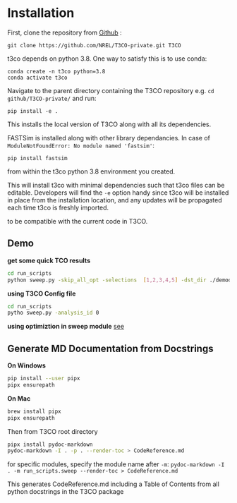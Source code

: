 # Installation
First, clone the repository from [Github](https://github.com/NREL/T3CO-private) :

    git clone https://github.com/NREL/T3CO-private.git T3CO
    
t3co depends on python 3.8. One way to satisfy this is to use conda:

    conda create -n t3co python=3.8
    conda activate t3co


Navigate to the parent directory containing the T3CO repository e.g. `cd github/T3CO-private/` and run:

    pip install -e .

This installs the local version of T3CO along with all its dependencies. 

FASTSim is installed along with other library dependancies. In case of `ModuleNotFoundError: No module named 'fastsim'`:

    pip install fastsim


from within the t3co python 3.8 environment you created.  
    
This will install t3co with minimal dependencies such that t3co files can be editable. Developers will find the `-e` option handy since t3co will be installed in place from the installation location, and any updates will be propagated each time t3co is freshly imported.  


to be compatible with the current code in T3CO.

## Demo 
**get some quick TCO results**
```bash
cd run_scripts
python sweep.py -skip_all_opt -selections  [1,2,3,4,5] -dst_dir ./demodata
```

**using T3CO Config file**
```bash
cd run_scripts
pytho sweep.py -analysis_id 0
```

**using optimiztion in sweep module** [see](https://github.com/NREL/T3CO-private/blob/52252a06fd16cc7bae377f169b78d02c30887b96/docs/old_docs/optimization.md)

## Generate MD Documentation from Docstrings
**On Windows**

```bash
pip install --user pipx
pipx ensurepath
```

**On Mac**
```bash
brew install pipx
pipx ensurepath
```

Then from T3CO root directory
```bash
pipx install pydoc-markdown
pydoc-markdown -I . -p . --render-toc > CodeReference.md
```
for specific modules, specify the module name after `-m`:
`pydoc-markdown -I . -m run_scripts.sweep --render-toc > CodeReference.md`

This generates CodeReference.md including a Table of Contents from all python docstrings in the T3CO package